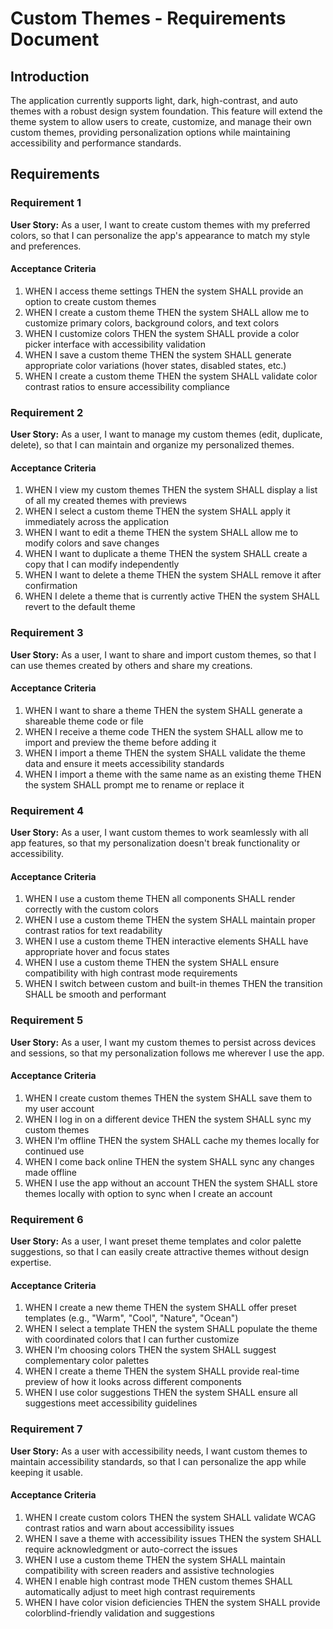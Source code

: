 # Custom Themes - Requirements Document

## Introduction

The application currently supports light, dark, high-contrast, and auto themes with a robust design system foundation. This feature will extend the theme system to allow users to create, customize, and manage their own custom themes, providing personalization options while maintaining accessibility and performance standards.

## Requirements

### Requirement 1

**User Story:** As a user, I want to create custom themes with my preferred colors, so that I can personalize the app's appearance to match my style and preferences.

#### Acceptance Criteria

1. WHEN I access theme settings THEN the system SHALL provide an option to create custom themes
2. WHEN I create a custom theme THEN the system SHALL allow me to customize primary colors, background colors, and text colors
3. WHEN I customize colors THEN the system SHALL provide a color picker interface with accessibility validation
4. WHEN I save a custom theme THEN the system SHALL generate appropriate color variations (hover states, disabled states, etc.)
5. WHEN I create a custom theme THEN the system SHALL validate color contrast ratios to ensure accessibility compliance

### Requirement 2

**User Story:** As a user, I want to manage my custom themes (edit, duplicate, delete), so that I can maintain and organize my personalized themes.

#### Acceptance Criteria

1. WHEN I view my custom themes THEN the system SHALL display a list of all my created themes with previews
2. WHEN I select a custom theme THEN the system SHALL apply it immediately across the application
3. WHEN I want to edit a theme THEN the system SHALL allow me to modify colors and save changes
4. WHEN I want to duplicate a theme THEN the system SHALL create a copy that I can modify independently
5. WHEN I want to delete a theme THEN the system SHALL remove it after confirmation
6. WHEN I delete a theme that is currently active THEN the system SHALL revert to the default theme

### Requirement 3

**User Story:** As a user, I want to share and import custom themes, so that I can use themes created by others and share my creations.

#### Acceptance Criteria

1. WHEN I want to share a theme THEN the system SHALL generate a shareable theme code or file
2. WHEN I receive a theme code THEN the system SHALL allow me to import and preview the theme before adding it
3. WHEN I import a theme THEN the system SHALL validate the theme data and ensure it meets accessibility standards
4. WHEN I import a theme with the same name as an existing theme THEN the system SHALL prompt me to rename or replace it

### Requirement 4

**User Story:** As a user, I want custom themes to work seamlessly with all app features, so that my personalization doesn't break functionality or accessibility.

#### Acceptance Criteria

1. WHEN I use a custom theme THEN all components SHALL render correctly with the custom colors
2. WHEN I use a custom theme THEN the system SHALL maintain proper contrast ratios for text readability
3. WHEN I use a custom theme THEN interactive elements SHALL have appropriate hover and focus states
4. WHEN I use a custom theme THEN the system SHALL ensure compatibility with high contrast mode requirements
5. WHEN I switch between custom and built-in themes THEN the transition SHALL be smooth and performant

### Requirement 5

**User Story:** As a user, I want my custom themes to persist across devices and sessions, so that my personalization follows me wherever I use the app.

#### Acceptance Criteria

1. WHEN I create custom themes THEN the system SHALL save them to my user account
2. WHEN I log in on a different device THEN the system SHALL sync my custom themes
3. WHEN I'm offline THEN the system SHALL cache my themes locally for continued use
4. WHEN I come back online THEN the system SHALL sync any changes made offline
5. WHEN I use the app without an account THEN the system SHALL store themes locally with option to sync when I create an account

### Requirement 6

**User Story:** As a user, I want preset theme templates and color palette suggestions, so that I can easily create attractive themes without design expertise.

#### Acceptance Criteria

1. WHEN I create a new theme THEN the system SHALL offer preset templates (e.g., "Warm", "Cool", "Nature", "Ocean")
2. WHEN I select a template THEN the system SHALL populate the theme with coordinated colors that I can further customize
3. WHEN I'm choosing colors THEN the system SHALL suggest complementary color palettes
4. WHEN I create a theme THEN the system SHALL provide real-time preview of how it looks across different components
5. WHEN I use color suggestions THEN the system SHALL ensure all suggestions meet accessibility guidelines

### Requirement 7

**User Story:** As a user with accessibility needs, I want custom themes to maintain accessibility standards, so that I can personalize the app while keeping it usable.

#### Acceptance Criteria

1. WHEN I create custom colors THEN the system SHALL validate WCAG contrast ratios and warn about accessibility issues
2. WHEN I save a theme with accessibility issues THEN the system SHALL require acknowledgment or auto-correct the issues
3. WHEN I use a custom theme THEN the system SHALL maintain compatibility with screen readers and assistive technologies
4. WHEN I enable high contrast mode THEN custom themes SHALL automatically adjust to meet high contrast requirements
5. WHEN I have color vision deficiencies THEN the system SHALL provide colorblind-friendly validation and suggestions
